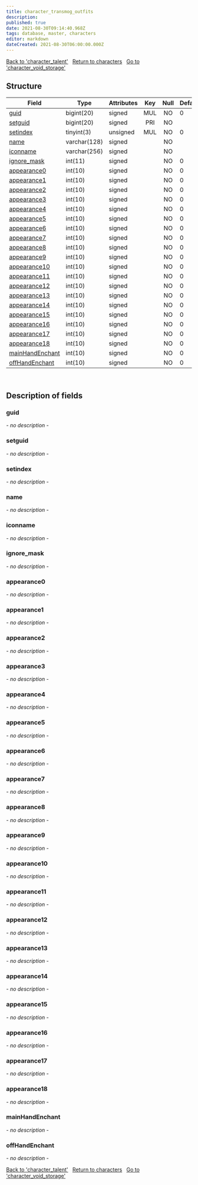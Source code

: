 ```yaml
---
title: character_transmog_outfits
description: 
published: true
date: 2021-08-30T09:14:40.968Z
tags: database, master, characters
editor: markdown
dateCreated: 2021-08-30T06:00:00.000Z
---
```


<a href="https://dev.trinitycore.info/en/database/master/characters/character_talent" class="mt-5 v-btn v-btn--depressed v-btn--flat v-btn--outlined theme--light v-size--default darkblue--text text--lighten-3"><span class="v-btn__content"><i aria-hidden="true" class="v-icon notranslate v-icon--left mdi mdi-arrow-left theme--light"></i><span>Back to 'character_talent'</span></span></a>&nbsp;&nbsp;&nbsp;<a href="https://dev.trinitycore.info/en/database/master/characters/home" class="mt-5 v-btn v-btn--depressed v-btn--flat v-btn--outlined theme--light v-size--default darkblue--text text--lighten-3"><span class="v-btn__content"><i aria-hidden="true" class="v-icon notranslate v-icon--left mdi mdi-home-outline theme--light"></i><span>Return to characters</span></span></a>&nbsp;&nbsp;&nbsp;<a href="https://dev.trinitycore.info/en/database/master/characters/character_void_storage" class="mt-5 v-btn v-btn--depressed v-btn--flat v-btn--outlined theme--light v-size--default darkblue--text text--lighten-3"><span class="v-btn__content"><span>Go to 'character_void_storage'</span><i aria-hidden="true" class="v-icon notranslate v-icon--right mdi mdi-arrow-right theme--light"></i></span></a>

## Structure

| Field | Type | Attributes | Key | Null | Default | Extra | Comment |
| --- | --- | --- | :---: | :---: | --- | --- | --- |
| [guid](#guid) | bigint(20) | signed | MUL | NO | 0 |  |  |
| [setguid](#setguid) | bigint(20) | signed | PRI | NO |  | auto_increment |  |
| [setindex](#setindex) | tinyint(3) | unsigned | MUL | NO | 0 |  |  |
| [name](#name) | varchar(128) | signed |  | NO |  |  |  |
| [iconname](#iconname) | varchar(256) | signed |  | NO |  |  |  |
| [ignore_mask](#ignore_mask) | int(11) | signed |  | NO | 0 |  |  |
| [appearance0](#appearance0) | int(10) | signed |  | NO | 0 |  |  |
| [appearance1](#appearance1) | int(10) | signed |  | NO | 0 |  |  |
| [appearance2](#appearance2) | int(10) | signed |  | NO | 0 |  |  |
| [appearance3](#appearance3) | int(10) | signed |  | NO | 0 |  |  |
| [appearance4](#appearance4) | int(10) | signed |  | NO | 0 |  |  |
| [appearance5](#appearance5) | int(10) | signed |  | NO | 0 |  |  |
| [appearance6](#appearance6) | int(10) | signed |  | NO | 0 |  |  |
| [appearance7](#appearance7) | int(10) | signed |  | NO | 0 |  |  |
| [appearance8](#appearance8) | int(10) | signed |  | NO | 0 |  |  |
| [appearance9](#appearance9) | int(10) | signed |  | NO | 0 |  |  |
| [appearance10](#appearance10) | int(10) | signed |  | NO | 0 |  |  |
| [appearance11](#appearance11) | int(10) | signed |  | NO | 0 |  |  |
| [appearance12](#appearance12) | int(10) | signed |  | NO | 0 |  |  |
| [appearance13](#appearance13) | int(10) | signed |  | NO | 0 |  |  |
| [appearance14](#appearance14) | int(10) | signed |  | NO | 0 |  |  |
| [appearance15](#appearance15) | int(10) | signed |  | NO | 0 |  |  |
| [appearance16](#appearance16) | int(10) | signed |  | NO | 0 |  |  |
| [appearance17](#appearance17) | int(10) | signed |  | NO | 0 |  |  |
| [appearance18](#appearance18) | int(10) | signed |  | NO | 0 |  |  |
| [mainHandEnchant](#mainHandEnchant) | int(10) | signed |  | NO | 0 |  |  |
| [offHandEnchant](#offHandEnchant) | int(10) | signed |  | NO | 0 |  |  |
&nbsp;
## Description of fields

### guid
*- no description -*
&nbsp;

### setguid
*- no description -*
&nbsp;

### setindex
*- no description -*
&nbsp;

### name
*- no description -*
&nbsp;

### iconname
*- no description -*
&nbsp;

### ignore_mask
*- no description -*
&nbsp;

### appearance0
*- no description -*
&nbsp;

### appearance1
*- no description -*
&nbsp;

### appearance2
*- no description -*
&nbsp;

### appearance3
*- no description -*
&nbsp;

### appearance4
*- no description -*
&nbsp;

### appearance5
*- no description -*
&nbsp;

### appearance6
*- no description -*
&nbsp;

### appearance7
*- no description -*
&nbsp;

### appearance8
*- no description -*
&nbsp;

### appearance9
*- no description -*
&nbsp;

### appearance10
*- no description -*
&nbsp;

### appearance11
*- no description -*
&nbsp;

### appearance12
*- no description -*
&nbsp;

### appearance13
*- no description -*
&nbsp;

### appearance14
*- no description -*
&nbsp;

### appearance15
*- no description -*
&nbsp;

### appearance16
*- no description -*
&nbsp;

### appearance17
*- no description -*
&nbsp;

### appearance18
*- no description -*
&nbsp;

### mainHandEnchant
*- no description -*
&nbsp;

### offHandEnchant
*- no description -*
&nbsp;

<a href="https://dev.trinitycore.info/en/database/master/characters/character_talent" class="mt-5 v-btn v-btn--depressed v-btn--flat v-btn--outlined theme--light v-size--default darkblue--text text--lighten-3"><span class="v-btn__content"><i aria-hidden="true" class="v-icon notranslate v-icon--left mdi mdi-arrow-left theme--light"></i><span>Back to 'character_talent'</span></span></a>&nbsp;&nbsp;&nbsp;<a href="https://dev.trinitycore.info/en/database/master/characters/home" class="mt-5 v-btn v-btn--depressed v-btn--flat v-btn--outlined theme--light v-size--default darkblue--text text--lighten-3"><span class="v-btn__content"><i aria-hidden="true" class="v-icon notranslate v-icon--left mdi mdi-home-outline theme--light"></i><span>Return to characters</span></span></a>&nbsp;&nbsp;&nbsp;<a href="https://dev.trinitycore.info/en/database/master/characters/character_void_storage" class="mt-5 v-btn v-btn--depressed v-btn--flat v-btn--outlined theme--light v-size--default darkblue--text text--lighten-3"><span class="v-btn__content"><span>Go to 'character_void_storage'</span><i aria-hidden="true" class="v-icon notranslate v-icon--right mdi mdi-arrow-right theme--light"></i></span></a>

